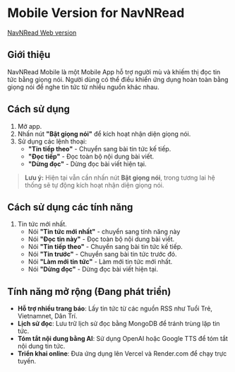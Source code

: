# Mobile Version for NavNRead  
[NavNRead Web version](https://github.com/dominhquangklhd/NavNRead)  
## Giới thiệu
NavNRead Mobile là một Mobile App hỗ trợ người mù và khiếm thị đọc tin tức bằng giọng nói. Người dùng có thể điều khiển ứng dụng hoàn toàn bằng giọng nói để nghe tin tức từ nhiều nguồn khác nhau.

## Cách sử dụng
1. Mở app.
2. Nhấn nút **"Bật giọng nói"** để kích hoạt nhận diện giọng nói.
3. Sử dụng các lệnh thoại:
   - **"Tin tiếp theo"** - Chuyển sang bài tin tức kế tiếp.
   - **"Đọc tiếp"** - Đọc toàn bộ nội dung bài viết.
   - **"Dừng đọc"** - Dừng đọc bài viết hiện tại.

> **Lưu ý:** Hiện tại vẫn cần nhấn nút **Bật giọng nói**, trong tương lai hệ thống sẽ tự động kích hoạt nhận diện giọng nói.

## Cách sử dụng các tính năng
1. Tin tức mới nhất.
   - Nói **"Tin tức mới nhất"** - chuyển sang tính năng này
   - Nói **"Đọc tin này"** - Đọc toàn bộ nội dung bài viết.
   - Nói **"Tin tiếp theo"** - Chuyển sang bài tin tức kế tiếp.
   - Nói **"Tin trước"** - Chuyển sang bài tin tức trước đó.
   - Nói **"Làm mới tin tức"** - Làm mới tin tức mới nhất.
   - Nói **"Dừng đọc"** - Dừng đọc bài viết hiện tại.

## Tính năng mở rộng (Đang phát triển)
- **Hỗ trợ nhiều trang báo**: Lấy tin tức từ các nguồn RSS như Tuổi Trẻ, Vietnamnet, Dân Trí.
- **Lịch sử đọc**: Lưu trữ lịch sử đọc bằng MongoDB để tránh trùng lặp tin tức.
- **Tóm tắt nội dung bằng AI**: Sử dụng OpenAI hoặc Google TTS để tóm tắt nội dung tin tức.
- **Triển khai online**: Đưa ứng dụng lên Vercel và Render.com để chạy trực tuyến.
